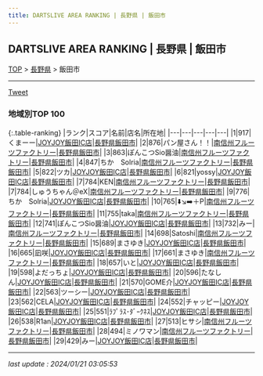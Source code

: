 ```yaml
---
title: DARTSLIVE AREA RANKING | 長野県 | 飯田市
---
```

## DARTSLIVE AREA RANKING | 長野県 | 飯田市

[TOP](/darts/rank/) > [長野県](/darts/rank/長野県/) > 飯田市

___

<a href="https://twitter.com/share?ref_src=twsrc%5Etfw" data-text="DARTSLIVE AREA RANKING | 長野県飯田市" class="twitter-share-button" data-via="DARTSLIVE" data-hashtags="DARTSLIVE" data-related="DARTSLIVE" data-show-count="false">Tweet</a>

### 地域別TOP 100

{:.table-ranking}
|ランク|スコア|名前|店名|所在地|
|---|---|---|---|---|
|1|917|くまーー|<a href="https://search.dartslive.com/jp/shop/adbb6fdef26f8321b21333aee1bd51e4">JOYJOY飯田IC店</a>|<a href="/darts/rank/長野県/飯田市">長野県飯田市</a>|
|2|876|パン屋さん！！|<a href="https://search.dartslive.com/jp/shop/d4917cc6288412ed0d9b047a20a7ba1e">南信州フルーツファクトリー</a>|<a href="/darts/rank/長野県/飯田市">長野県飯田市</a>|
|3|863|ぽんこつSio醤油|<a href="https://search.dartslive.com/jp/shop/d4917cc6288412ed0d9b047a20a7ba1e">南信州フルーツファクトリー</a>|<a href="/darts/rank/長野県/飯田市">長野県飯田市</a>|
|4|847|ちか　Solria|<a href="https://search.dartslive.com/jp/shop/d4917cc6288412ed0d9b047a20a7ba1e">南信州フルーツファクトリー</a>|<a href="/darts/rank/長野県/飯田市">長野県飯田市</a>|
|5|822|ツカ|<a href="https://search.dartslive.com/jp/shop/adbb6fdef26f8321b21333aee1bd51e4">JOYJOY飯田IC店</a>|<a href="/darts/rank/長野県/飯田市">長野県飯田市</a>|
|6|821|yossy|<a href="https://search.dartslive.com/jp/shop/adbb6fdef26f8321b21333aee1bd51e4">JOYJOY飯田IC店</a>|<a href="/darts/rank/長野県/飯田市">長野県飯田市</a>|
|7|784|KEN|<a href="https://search.dartslive.com/jp/shop/d4917cc6288412ed0d9b047a20a7ba1e">南信州フルーツファクトリー</a>|<a href="/darts/rank/長野県/飯田市">長野県飯田市</a>|
|7|784|しゅうちゃん＠eX|<a href="https://search.dartslive.com/jp/shop/d4917cc6288412ed0d9b047a20a7ba1e">南信州フルーツファクトリー</a>|<a href="/darts/rank/長野県/飯田市">長野県飯田市</a>|
|9|776|ちか　Solria|<a href="https://search.dartslive.com/jp/shop/adbb6fdef26f8321b21333aee1bd51e4">JOYJOY飯田IC店</a>|<a href="/darts/rank/長野県/飯田市">長野県飯田市</a>|
|10|765|⬇️↘️➡️＋P|<a href="https://search.dartslive.com/jp/shop/d4917cc6288412ed0d9b047a20a7ba1e">南信州フルーツファクトリー</a>|<a href="/darts/rank/長野県/飯田市">長野県飯田市</a>|
|11|755|taka|<a href="https://search.dartslive.com/jp/shop/d4917cc6288412ed0d9b047a20a7ba1e">南信州フルーツファクトリー</a>|<a href="/darts/rank/長野県/飯田市">長野県飯田市</a>|
|12|741|ぽんこつSio醤油|<a href="https://search.dartslive.com/jp/shop/adbb6fdef26f8321b21333aee1bd51e4">JOYJOY飯田IC店</a>|<a href="/darts/rank/長野県/飯田市">長野県飯田市</a>|
|13|732|みー|<a href="https://search.dartslive.com/jp/shop/d4917cc6288412ed0d9b047a20a7ba1e">南信州フルーツファクトリー</a>|<a href="/darts/rank/長野県/飯田市">長野県飯田市</a>|
|14|698|Satoshi|<a href="https://search.dartslive.com/jp/shop/d4917cc6288412ed0d9b047a20a7ba1e">南信州フルーツファクトリー</a>|<a href="/darts/rank/長野県/飯田市">長野県飯田市</a>|
|15|689|まさゆき|<a href="https://search.dartslive.com/jp/shop/adbb6fdef26f8321b21333aee1bd51e4">JOYJOY飯田IC店</a>|<a href="/darts/rank/長野県/飯田市">長野県飯田市</a>|
|16|665|凪咲|<a href="https://search.dartslive.com/jp/shop/adbb6fdef26f8321b21333aee1bd51e4">JOYJOY飯田IC店</a>|<a href="/darts/rank/長野県/飯田市">長野県飯田市</a>|
|17|661|まさゆき|<a href="https://search.dartslive.com/jp/shop/d4917cc6288412ed0d9b047a20a7ba1e">南信州フルーツファクトリー</a>|<a href="/darts/rank/長野県/飯田市">長野県飯田市</a>|
|18|657|いと|<a href="https://search.dartslive.com/jp/shop/adbb6fdef26f8321b21333aee1bd51e4">JOYJOY飯田IC店</a>|<a href="/darts/rank/長野県/飯田市">長野県飯田市</a>|
|19|598|よだっちょ|<a href="https://search.dartslive.com/jp/shop/adbb6fdef26f8321b21333aee1bd51e4">JOYJOY飯田IC店</a>|<a href="/darts/rank/長野県/飯田市">長野県飯田市</a>|
|20|596|たなしん|<a href="https://search.dartslive.com/jp/shop/adbb6fdef26f8321b21333aee1bd51e4">JOYJOY飯田IC店</a>|<a href="/darts/rank/長野県/飯田市">長野県飯田市</a>|
|21|570|GOME介|<a href="https://search.dartslive.com/jp/shop/adbb6fdef26f8321b21333aee1bd51e4">JOYJOY飯田IC店</a>|<a href="/darts/rank/長野県/飯田市">長野県飯田市</a>|
|22|563|ツーシー|<a href="https://search.dartslive.com/jp/shop/adbb6fdef26f8321b21333aee1bd51e4">JOYJOY飯田IC店</a>|<a href="/darts/rank/長野県/飯田市">長野県飯田市</a>|
|23|562|CELA|<a href="https://search.dartslive.com/jp/shop/adbb6fdef26f8321b21333aee1bd51e4">JOYJOY飯田IC店</a>|<a href="/darts/rank/長野県/飯田市">長野県飯田市</a>|
|24|552|チャッピー|<a href="https://search.dartslive.com/jp/shop/adbb6fdef26f8321b21333aee1bd51e4">JOYJOY飯田IC店</a>|<a href="/darts/rank/長野県/飯田市">長野県飯田市</a>|
|25|551|ﾗﾌﾟﾗｽ･ﾀﾞｰｸﾈｽ|<a href="https://search.dartslive.com/jp/shop/adbb6fdef26f8321b21333aee1bd51e4">JOYJOY飯田IC店</a>|<a href="/darts/rank/長野県/飯田市">長野県飯田市</a>|
|26|538|R1an|<a href="https://search.dartslive.com/jp/shop/adbb6fdef26f8321b21333aee1bd51e4">JOYJOY飯田IC店</a>|<a href="/darts/rank/長野県/飯田市">長野県飯田市</a>|
|27|513|ヒサシ|<a href="https://search.dartslive.com/jp/shop/d4917cc6288412ed0d9b047a20a7ba1e">南信州フルーツファクトリー</a>|<a href="/darts/rank/長野県/飯田市">長野県飯田市</a>|
|28|494|ミノワマン|<a href="https://search.dartslive.com/jp/shop/d4917cc6288412ed0d9b047a20a7ba1e">南信州フルーツファクトリー</a>|<a href="/darts/rank/長野県/飯田市">長野県飯田市</a>|
|29|429|みー|<a href="https://search.dartslive.com/jp/shop/adbb6fdef26f8321b21333aee1bd51e4">JOYJOY飯田IC店</a>|<a href="/darts/rank/長野県/飯田市">長野県飯田市</a>|



___

_last update : 2024/01/21 03:05:53_


<script src="https://cdnjs.cloudflare.com/ajax/libs/jquery/3.6.1/jquery.min.js" integrity="sha512-aVKKRRi/Q/YV+4mjoKBsE4x3H+BkegoM/em46NNlCqNTmUYADjBbeNefNxYV7giUp0VxICtqdrbqU7iVaeZNXA==" crossorigin="anonymous" referrerpolicy="no-referrer"></script>
<script src="https://cdnjs.cloudflare.com/ajax/libs/jquery.tablesorter/2.31.3/js/jquery.tablesorter.min.js" integrity="sha512-qzgd5cYSZcosqpzpn7zF2ZId8f/8CHmFKZ8j7mU4OUXTNRd5g+ZHBPsgKEwoqxCtdQvExE5LprwwPAgoicguNg==" crossorigin="anonymous" referrerpolicy="no-referrer"></script>
<link rel="stylesheet" href="https://cdnjs.cloudflare.com/ajax/libs/jquery.tablesorter/2.31.3/css/theme.default.min.css" integrity="sha512-wghhOJkjQX0Lh3NSWvNKeZ0ZpNn+SPVXX1Qyc9OCaogADktxrBiBdKGDoqVUOyhStvMBmJQ8ZdMHiR3wuEq8+w==" crossorigin="anonymous" referrerpolicy="no-referrer" />
<script>
$(function() {
    $(".table-ranking").tablesorter({sortList:[[0, 0]]});
});
</script>

<script async src="https://platform.twitter.com/widgets.js" charset="utf-8"></script>